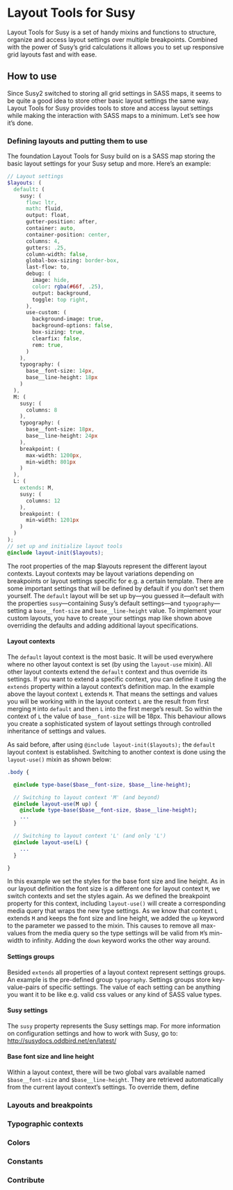 # Layout Tools for Susy

Layout Tools for Susy is a set of handy mixins and functions to structure, organize and access layout settings over multiple breakpoints. Combined with the power of Susy’s grid calculations it allows you to set up responsive grid layouts fast and with ease.

## How to use
Since Susy2 switched to storing all grid settings in SASS maps, it seems to be quite a good idea to store other basic layout settings the same way. Layout Tools for Susy provides tools to store and access layout settings while making the interaction with SASS maps to a minimum. Let’s see how it’s done.

### Defining layouts and putting them to use
The foundation Layout Tools for Susy build on is a SASS map storing the basic layout settings for your Susy setup and more. Here’s an example:
```scss
// Layout settings
$layouts: (
  default: (
    susy: (
      flow: ltr,
      math: fluid,
      output: float,
      gutter-position: after,
      container: auto,
      container-position: center,
      columns: 4,
      gutters: .25,
      column-width: false,
      global-box-sizing: border-box,
      last-flow: to,
      debug: (
        image: hide,
        color: rgba(#66f, .25),
        output: background,
        toggle: top right,
      ),
      use-custom: (
        background-image: true,
        background-options: false,
        box-sizing: true,
        clearfix: false,
        rem: true,
      )
    ),
    typography: (
      base__font-size: 14px,
      base__line-height: 18px
    )
  ),
  M: (
    susy: (
      columns: 8
    ),
    typography: (
      base__font-size: 18px,
      base__line-height: 24px
    ),
    breakpoint: (
      max-width: 1200px,
      min-width: 801px
    )
  ),
  L: (
    extends: M,
    susy: (
      columns: 12
    ),
    breakpoint: (
      min-width: 1201px
    )
  )
);
// set up and initialize layout tools
@include layout-init($layouts);

```
The root properties of the map $layouts represent the different layout contexts. Layout contexts may be layout variations depending on breakpoints or layout settings specific for e.g. a certain template. There are some important settings that will be defined by default if you don’t set them yourself. The `default` layout will be set up by—you guessed it—default with the properties `susy`—containing Susy’s default settings—and `typography`—setting a `base__font-size` and `base__line-height` value. To implement your custom layouts, you have to create your settings map like shown above overriding the defaults and adding additional layout specifications. 

#### Layout contexts
The `default` layout context is the most basic. It will be used everywhere where no other layout context is set (by using the `layout-use` mixin). All other layout contexts extend the `default` context and thus override its settings. If you want to extend a specific context, you can define it using the `extends` property within a layout context’s definition map. In the example above the layout context `L` extends `M`. That means the settings and values you will be working with in the layout context `L` are the result from first merging `M` into `default` and then `L` into the first merge’s result. So within the context of `L` the value of `base__font-size` will be 18px. This behaviour allows you create a sophisticated system of layout settings through controlled inheritance of settings and values.

As said before, after using ```@include layout-init($layouts);``` the `default` layout context is established. Switching to another context is done using the ```layout-use()``` mixin as shown below:
```sass
.body {

  @include type-base($base__font-size, $base__line-height);

  // Switching to layout context 'M' (and beyond)
  @include layout-use(M up) {
    @include type-base($base__font-size, $base__line-height);
    ...
  }

  // Switching to layout context 'L' (and only 'L')
  @include layout-use(L) {
    ...
  }

}
```
In this example we set the styles for the base font size and line height. As in our layout definition the font size is a different one for layout context `M`, we switch contexts and set the styles again. As we defined the breakpoint property for this context, including ```layout-use()``` will create a corresponding media query that wraps the new type settings. As we know that context `L` extends `M` and keeps the font size and line height, we added the `up` keyword to the parameter we passed to the mixin. This causes to remove all max- values from the media query so the type settings will be valid from `M`’s min-width to infinity. Adding the `down` keyword works the other way around.

#### Settings groups
Besided `extends` all properties of a layout context represent settings groups. An example is the pre-defined group `typography`. Settings groups store key-value-pairs of specific settings. The value of each setting can be anything you want it to be like e.g. valid css values or any kind of SASS value types.

#### Susy settings
The `susy` property represents the Susy settings map. For more information on configuration settings and how to work with Susy, go to: http://susydocs.oddbird.net/en/latest/

#### Base font size and line height
Within a layout context, there will be two global vars available named `$base__font-size` and `$base__line-height`. They are retrieved automatically from the current layout context’s settings. To override them, define 


### Layouts and breakpoints

### Typographic contexts

### Colors

### Constants

### Contribute
